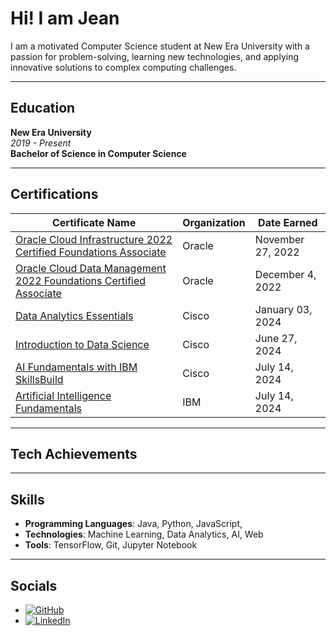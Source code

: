 <head>
  <link rel="stylesheet" href="https://cdnjs.cloudflare.com/ajax/libs/font-awesome/6.0.0-beta3/css/all.min.css">
</head>

# Hi! I am Jean

I am a motivated Computer Science student at New Era University with a passion for problem-solving, learning new technologies, and applying innovative solutions to complex computing challenges.

---

## Education

**New Era University**  
*2019 - Present*  
**Bachelor of Science in Computer Science**

---

## Certifications

| Certificate Name | Organization | Date Earned |
| ---------------- | ------------ | ------------ |
| [Oracle Cloud Infrastructure 2022 Certified Foundations Associate]([url](https://catalog-education.oracle.com/pls/certview/sharebadge?id=4490E31D04997441CF2FF8724B8A8503ED7D5FBF81F173CF1BB3412C79478013&fbclid=IwY2xjawFfQ3tleHRuA2FlbQIxMQABHbY6CnzAkr8ZYbuVDela58wHZoxNbEzXf-cqtep9lj4pzKbSWOgbP9sqqQ_aem_8wc2XnJ3fWRJebhZk1sdGg#)) | Oracle | November 27, 2022 |
| [Oracle Cloud Data Management 2022 Foundations Certified Associate]([url](https://catalog-education.oracle.com/pls/certview/sharebadge?id=680581798B279E4813A10FB1389FDA278AC0290EDE8B976A9A8D49143DE6CEA7&fbclid=IwY2xjawFfRDFleHRuA2FlbQIxMQABHU0EtU3Q7o8iUo3lDtofDPXF3q6B7oyPkhgkDzX09uQxRTXcKYpdp2Qbqg_aem_GdxC80STN2j-4lbnAGXwpQ)) | Oracle | December 4, 2022 |
| [Data Analytics Essentials](https://www.credly.com/badges/afc31a07-0197-41a4-95ad-f8b41d5bd9a0) | Cisco | January 03, 2024 |
| [Introduction to Data Science](https://www.credly.com/badges/7e816e23-e9d9-4595-9366-d733c8904b50) | Cisco | June 27, 2024 |
| [AI Fundamentals with IBM SkillsBuild](https://www.credly.com/badges/4e59bc9f-60aa-4af1-95e3-df2584adc854) | Cisco | July 14, 2024 |
| [Artificial Intelligence Fundamentals](https://www.credly.com/badges/5c8ad73b-d100-442f-a4e1-f30b142123de) | IBM | July 14, 2024 |


---

## Tech Achievements

---

## Skills

- **Programming Languages**: Java, Python, JavaScript,  
- **Technologies**: Machine Learning, Data Analytics, AI, Web 
- **Tools**: TensorFlow, Git, Jupyter Notebook

---

## Socials

- [![GitHub](https://img.shields.io/badge/GitHub-181717?style=flat&logo=github&logoColor=white)](https://github.com/jeanfideliom)
- [![LinkedIn](https://img.shields.io/badge/LinkedIn-0A66C2?style=flat&logo=linkedin&logoColor=white)](https://linkedin.com/in/jeanfideliom)

